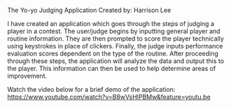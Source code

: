 The Yo-yo Judging Application
Created by: Harrison Lee


I have created an application which goes through the steps of judging a player in a contest. The user/judge begins by inputting general player and routine information. They are then prompted to score the player technically using keystrokes in place of clickers. Finally, the judge inputs performance evaluation scores dependent on the type of the routine. After proceeding through these steps, the application will analyze the data and output this to the player. This information can then be used to help determine areas of improvement.

Watch the video below for a brief demo of the application: https://www.youtube.com/watch?v=B8wVsHlPBMw&feature=youtu.be 